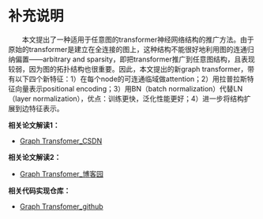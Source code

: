 # 补充说明

&emsp;&emsp;本文提出了一种适用于任意图的transformer神经网络结构的推广方法。由于原始的transformer是建立在全连接的图上，这种结构不能很好地利用图的连通归纳偏置——arbitrary and sparsity，即把transformer推广到任意图结构，且表现较弱，因为图的拓扑结构也很重要。因此，本文提出的新graph transformer，带有以下四个新特征：1）在每个node的可连通临域做attention；2）用拉普拉斯特征向量表示positional encoding；3）用BN（batch normalization）代替LN（layer normalization），优点：训练更快，泛化性能更好；4）进一步将结构扩展到边特征表示。

**相关论文解读1：**
* [Graph Transfomer_CSDN](https://blog.csdn.net/chen_wangaa/article/details/113361075)

**相关论文解读2：**
* [Graph Transfomer_博客园](https://www.cnblogs.com/programmer-yuan/p/programmer_paper_graph-transformer1.html)

**相关代码实现仓库：**
* [Graph Transfomer_github](https://github.com/graphdeeplearning/graphtransformer)







